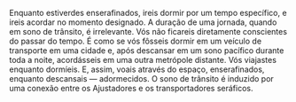 ﻿Enquanto estiverdes enserafinados, ireis dormir por um tempo específico, e ireis acordar no momento designado. A duração de uma jornada, quando em sono de trânsito, é irrelevante. Vós não ficareis diretamente conscientes do passar do tempo. É como se vós fôsseis dormir em um veículo de transporte em uma cidade e, após descansar em um sono pacífico durante toda a noite, acordásseis em uma outra metrópole distante. Vós viajastes enquanto dormíeis. E, assim, voais através do espaço, enserafinados, enquanto descansais — adormecidos. O sono de trânsito é induzido por uma conexão entre os Ajustadores e os transportadores seráficos.